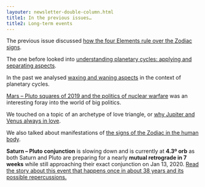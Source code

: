 ```yaml
---
layouter: newsletter-double-column.html
title1: In the previous issues…
title2: Long-term events
---
```


The previous issue discussed [how the four Elements rule over the Zodiac signs](/newsletters/2019-02-27-astrology-today-issue-006.html).

The one before looked into [understanding planetary cycles: applying and separating aspects](/newsletters/2019-02-19-astrology-today-issue-005.html).

In the past we analysed [waxing and waning aspects](/newsletters/2019-02-12-astrology-today-issue-004.html) in the context of planetary cycles.

[Mars – Pluto squares of 2019 and the politics of nuclear warfare](/newsletters/2019-02-05-astrology-today-issue-003.html) was an interesting foray into the world of big politics.

We touched on a topic of an archetype of love triangle, or [why Jupiter and Venus always in love](/newsletters/2019-01-29-astrology-today-issue-002.html).

We also talked about manifestations of [the signs of the Zodiac in the human body](/newsletters/2019-01-21-astrology-today-issue-001.html).

<!-- COLUMN -->

**Saturn – Pluto conjunction** is slowing down and is currently at **4.3º orb** as both Saturn and Pluto  are preparing for a nearly **mutual retrograde in 7 weeks** while still approaching their exact conjunction on Jan 13, 2020. [Read the story about this event that happens once in about 38 years and its possible repercussions.](/posts/astrology/event/2018/12/22/saturn-pluto-conjunction-year-2019.html)